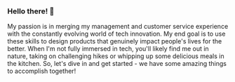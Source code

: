 ### Hello there! 👋

My passion is in merging my management and customer service experience with the constantly evolving world of tech innovation. My end goal is to use these skills to design products that genuinely impact people's lives for the better. When I'm not fully immersed in tech, you'll likely find me out in nature, taking on challenging hikes or whipping up some delicious meals in the kitchen. So, let's dive in and get started - we have some amazing things to accomplish together!
